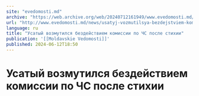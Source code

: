 ```yaml
---
site: "evedomosti.md"
archive: "https://web.archive.org/web/20240712161949/www.evedomosti.md/news/usatyj-vozmutilsya-bezdejstviem-komissii-po-chrezvychajnym-s"
url: "http://www.evedomosti.md/news/usatyj-vozmutilsya-bezdejstviem-komissii-po-chrezvychajnym-s"
language: ru
title: "Усатый возмутился бездействием комиссии по ЧС после стихии"
publication: '[[Moldavskie Vedomosti]]'
published: 2024-06-12T18:50
---
```


# Усатый возмутился бездействием комиссии по ЧС после стихии

